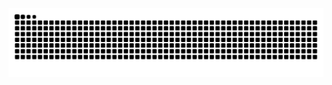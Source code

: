 <picture>
  <source media="(prefers-color-scheme: dark)" srcset="https://github.com/SahilSavaj/SahilSavaj/blob/output/github-snake-dark.svg" />
  <source media="(prefers-color-scheme: light)" srcset="https://github.com/SahilSavaj/SahilSavaj/blob/output/github-snake.svg" />
  <img alt="github-snake" src="https://github.com/SahilSavaj/SahilSavaj/blob/output/github-snake.svg" />
</picture>

